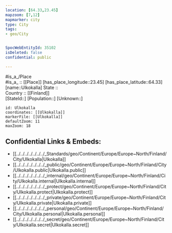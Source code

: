 ```yaml
---
location: [64.33,23.45] 
mapzoom: [7,12] 
mapmarker: city 
type: City
tags:
- geo/City


SpocWebEntityId: 35102
isDeleted: false
confidential: public

---
```

#is_a_/Place  
#is_a_ :: [[Place]] 
[has_place_longitude::23.45] 
[has_place_latitude::64.33] 
[name::Ulkokalla] 
State ::  
Country :: [[Finland]]  
[StateId::] 
[Population::] 
[Unknown::] 


```leaflet
id: Ulkokalla
coordinates: [[Ulkokalla]] 
markerFile: [[Ulkokalla]] 
defaultZoom: 11 
maxZoom: 18
```


## Confidential Links & Embeds: 
- [[../../../../../../../_Standards/geo/Continent/Europe/Europe~North/Finland/City/Ulkokalla|Ulkokalla]] 
- [[../../../../../../../_public/geo/Continent/Europe/Europe~North/Finland/City/Ulkokalla.public|Ulkokalla.public]] 
- [[../../../../../../../_internal/geo/Continent/Europe/Europe~North/Finland/City/Ulkokalla.internal|Ulkokalla.internal]] 
- [[../../../../../../../_protect/geo/Continent/Europe/Europe~North/Finland/City/Ulkokalla.protect|Ulkokalla.protect]] 
- [[../../../../../../../_private/geo/Continent/Europe/Europe~North/Finland/City/Ulkokalla.private|Ulkokalla.private]] 
- [[../../../../../../../_personal/geo/Continent/Europe/Europe~North/Finland/City/Ulkokalla.personal|Ulkokalla.personal]] 
- [[../../../../../../../_secret/geo/Continent/Europe/Europe~North/Finland/City/Ulkokalla.secret|Ulkokalla.secret]] 
